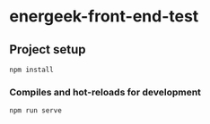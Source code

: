 # energeek-front-end-test

## Project setup
```
npm install
```

### Compiles and hot-reloads for development
```
npm run serve
```
